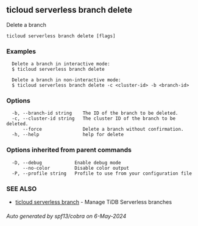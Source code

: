 ## ticloud serverless branch delete

Delete a branch

```
ticloud serverless branch delete [flags]
```

### Examples

```
  Delete a branch in interactive mode:
  $ ticloud serverless branch delete

  Delete a branch in non-interactive mode:
  $ ticloud serverless branch delete -c <cluster-id> -b <branch-id>
```

### Options

```
  -b, --branch-id string    The ID of the branch to be deleted.
  -c, --cluster-id string   The cluster ID of the branch to be deleted.
      --force               Delete a branch without confirmation.
  -h, --help                help for delete
```

### Options inherited from parent commands

```
  -D, --debug            Enable debug mode
      --no-color         Disable color output
  -P, --profile string   Profile to use from your configuration file
```

### SEE ALSO

* [ticloud serverless branch](ticloud_serverless_branch.md)	 - Manage TiDB Serverless branches

###### Auto generated by spf13/cobra on 6-May-2024

